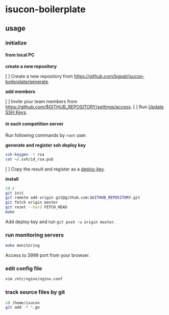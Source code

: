# isucon-boilerplate

## usage

### initialize

#### from local PC

**create a new repository**

[ ] Create a new repository from https://github.com/bgpat/isucon-boilerplate/generate.

**add members**

[ ] Invite your team members from https://github.com/$GITHUB_REPOSITORY/settings/access.
[ ] Run [Update SSH Keys](https://github.com/$GITHUB_REPOSITORY/actions?query=workflow%3A%22Update+SSH+Keys%22).

#### in each competition server 

Run following commands by `root` user.

**generate and register ssh deploy key**

```bash
ssh-keygen -t rsa
cat ~/.ssh/id_rsa.pub
```

[ ] Copy the result and register as a [deploy key](https://github.com/$GITHUB_REPOSITORY/settings/keys/new).

**install**

```bash
cd /
git init
git remote add origin git@github.com:$GITHUB_REPOSITORY.git
git fetch origin master
git reset --hard FETCH_HEAD
make
```

Add deploy key and run `git push -u origin master`.

### run monitoring servers

```bash
make monitoring
```

Access to 3999 port from your browser.

### edit config file

```bash
vim /etc/nginx/nginx.conf
```

### track source files by git

```bash
cd /home/isucon
git add -f *.go
```
